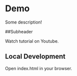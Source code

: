 # Demo

Some description!

##Subheader

Watch tutorial on Youtube.

## Local Development

Open index.html in your browser.
